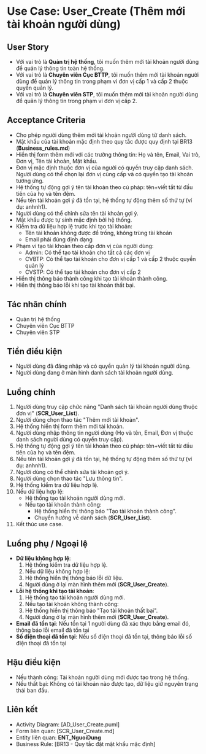 # Use Case: User_Create (Thêm mới tài khoản người dùng)

## User Story
- Với vai trò là **Quản trị hệ thống**, tôi muốn thêm mới tài khoản người dùng để quản lý thông tin toàn hệ thống.
- Với vai trò là **Chuyên viên Cục BTTP**, tôi muốn thêm mới tài khoản người dùng để quản lý thông tin trong phạm vi đơn vị cấp 1 và cấp 2 thuộc quyền quản lý.
- Với vai trò là **Chuyên viên STP**, tôi muốn thêm mới tài khoản người dùng để quản lý thông tin trong phạm vi đơn vị cấp 2.

## Acceptance Criteria
- Cho phép người dùng thêm mới tài khoản người dùng từ danh sách.
- Mật khẩu của tài khoản mặc định theo quy tắc được quy định tại BR13 (**Business_rules.md**)
- Hiển thị form thêm mới với các trường thông tin: Họ và tên, Email, Vai trò, Đơn vị, Tên tài khoản, Mật khẩu.
- Đơn vị mặc định thuộc đơn vị của người có quyền truy cập danh sách. Người dùng có thể chọn lại đơn vị cùng cấp và có quyền tạo tài khoản tương ứng.
- Hệ thống tự động gợi ý tên tài khoản theo cú pháp: tên+viết tắt từ đầu tiên của họ và tên đệm.
- Nếu tên tài khoản gợi ý đã tồn tại, hệ thống tự động thêm số thứ tự (ví dụ: anhnh1).
- Người dùng có thể chỉnh sửa tên tài khoản gợi ý.
- Mật khẩu được tự sinh mặc định bởi hệ thống.
- Kiểm tra dữ liệu hợp lệ trước khi tạo tài khoản:
  + Tên tài khoản không được để trống, không trùng tài khoản
  + Email phải đúng định dạng
- Phạm vi tạo tài khoản theo cấp đơn vị của người dùng:
  + Admin: Có thể tạo tài khoản cho tất cả các đơn vị
  + CVBTP: Có thể tạo tài khoản cho đơn vị cấp 1 và cấp 2 thuộc quyền quản lý
  + CVSTP: Có thể tạo tài khoản cho đơn vị cấp 2
- Hiển thị thông báo thành công khi tạo tài khoản thành công.
- Hiển thị thông báo lỗi khi tạo tài khoản thất bại.

## Tác nhân chính
- Quản trị hệ thống
- Chuyên viên Cục BTTP
- Chuyên viên STP

## Tiền điều kiện
- Người dùng đã đăng nhập và có quyền quản lý tài khoản người dùng.
- Người dùng đang ở màn hình danh sách tài khoản người dùng.

## Luồng chính
1. Người dùng truy cập chức năng "Danh sách tài khoản người dùng thuộc đơn vị" (**SCR_User_List**).
2. Người dùng chọn thao tác "Thêm mới tài khoản".
3. Hệ thống hiển thị form thêm mới tài khoản.
4. Người dùng nhập thông tin người dùng (Họ và tên, Email, Đơn vị thuộc danh sách người dùng có quyền truy cập).
5. Hệ thống tự động gợi ý tên tài khoản theo cú pháp: tên+viết tắt từ đầu tiên của họ và tên đệm.
6. Nếu tên tài khoản gợi ý đã tồn tại, hệ thống tự động thêm số thứ tự (ví dụ: anhnh1).
7. Người dùng có thể chỉnh sửa tài khoản gợi ý.
8. Người dùng chọn thao tác "Lưu thông tin".
9. Hệ thống kiểm tra dữ liệu hợp lệ.
10. Nếu dữ liệu hợp lệ:
    - Hệ thống tạo tài khoản người dùng mới.
    - Nếu tạo tài khoản thành công:
      - Hệ thống hiển thị thông báo "Tạo tài khoản thành công".
      - Chuyển hướng về danh sách (**SCR_User_List**).
11. Kết thúc use case.

## Luồng phụ / Ngoại lệ
- **Dữ liệu không hợp lệ**:
  1. Hệ thống kiểm tra dữ liệu hợp lệ.
  2. Nếu dữ liệu không hợp lệ:
  3. Hệ thống hiển thị thông báo lỗi dữ liệu.
  4. Người dùng ở lại màn hình thêm mới (**SCR_User_Create**).
- **Lỗi hệ thống khi tạo tài khoản**:
  1. Hệ thống tạo tài khoản người dùng mới.
  2. Nếu tạo tài khoản không thành công:
  3. Hệ thống hiển thị thông báo "Tạo tài khoản thất bại".
  4. Người dùng ở lại màn hình thêm mới (**SCR_User_Create**).
- **Email đã tồn tại**: Nếu tồn tại 1 người dùng đã xác thực bằng email đó, thông báo lỗi email đã tồn tại
- **Số điện thoại đã tồn tại**: Nếu số điện thoại đã tồn tại, thông báo lỗi số điện thoại đã tồn tại

## Hậu điều kiện
- Nếu thành công: Tài khoản người dùng mới được tạo trong hệ thống.
- Nếu thất bại: Không có tài khoản nào được tạo, dữ liệu giữ nguyên trạng thái ban đầu.

## Liên kết
- Activity Diagram: [AD_User_Create.puml]
- Form liên quan: [SCR_User_Create.md]
- Entity liên quan: **ENT_NguoiDung**
- Business Rule: [BR13 - Quy tắc đặt mật khẩu mặc định]